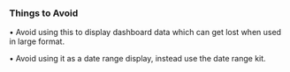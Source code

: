 ### Things to Avoid

• Avoid using this to display dashboard data which can get lost when used in large format.

• Avoid using it as a date range display, instead use the date range kit.
